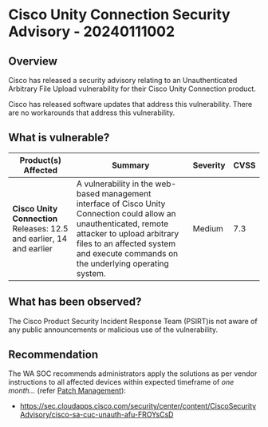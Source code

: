 # Cisco Unity Connection Security Advisory - 20240111002

## Overview

Cisco has released a security advisory relating to an Unauthenticated Arbitrary File Upload vulnerability for their Cisco Unity Connection product.

Cisco has released software updates that address this vulnerability. There are no workarounds that address this vulnerability.


## What is vulnerable?

| Product(s) Affected | Summary | Severity | CVSS
| --- | --- |--- | --- |
| **Cisco Unity Connection** Releases: 12.5 and earlier, 14 and earlier | A vulnerability in the web-based management interface of Cisco Unity Connection could allow an unauthenticated, remote attacker to upload arbitrary files to an affected system and execute commands on the underlying operating system. | Medium | 7.3 |


## What has been observed?

The Cisco Product Security Incident Response Team (PSIRT)is not aware of any public announcements or malicious use of the vulnerability.


## Recommendation

The WA SOC recommends administrators apply the solutions as per vendor instructions to all affected devices within expected timeframe of *one month...* (refer [Patch Management](../guidelines/patch-management.md)):

- <https://sec.cloudapps.cisco.com/security/center/content/CiscoSecurityAdvisory/cisco-sa-cuc-unauth-afu-FROYsCsD>